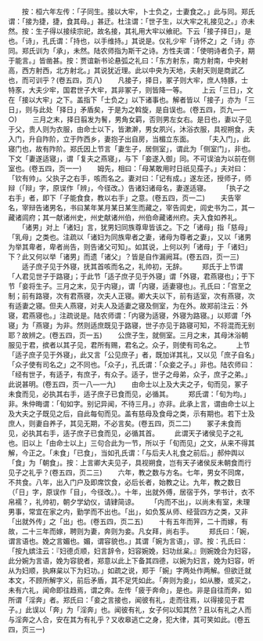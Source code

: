 <!-- { "loadSidebar": true } -->
　　按：桓六年左传：「子同生。接以大牢，卜士负之，士妻食之。」此与同。郑氏谓：「接为捷，捷，食其母。」甚迂。杜注谓：「世子生，以大牢之礼接见之。」亦未然。按：生子得以接续宗祀，故名接，其礼用大牢以飨祀。下云「接子择日」，是也。「诗」，孔氏谓：「持也，以手维持。」其说是。仪礼少牢「诗怀之」之「诗」亦同。郑氏训为「承」，未然。陆农师指为斯干之诗。方性夫谓：「使明诗者负子，期于能言。」皆凿甚。按：贾谊新书论悬弧之礼曰：「东方射东，南方射南，中央射高，西方射西，北方射北。」其说犹近理。此以中央为天地，夫射天则是商武乙也，而可训乎？(卷五四，页八)
　　凡接子，择日，冢子则大牢，庶人特豚，士特豕，大夫少牢，国君世子大牢，其非冢子，则皆降一等。
　　上云「三日」，文在「接以大牢」之下。盖指下「士负之」以下诸事也。解者皆以「接子」亦为「三日」，则与此处「择日」矛盾矣，于是为之斡旋，是自误也。(卷五四，页九—一○)
　　三月之末，择日翦发为鬌，男角女羁，否则男左女右。是日也，妻以子见于父，贵人则为衣服，由命士以下，皆漱澣，男女夙兴，沐浴衣服，具视朔食，夫入门，升自阼阶，立于阼西乡，妻抱子出自房，当楣立东面。
　　「夫入门」，此寝门也，故有阼阶。郑氏因上节言「妻生子，居侧室」，谓此为「侧室门」，非也。下文「妻遂适寝」，谓「复夫之燕寝」，与下「妾遂入御」同。不可误油为以前在侧室也。(卷五四，页一一)
　　姆先，相曰：「母某敢用时日祇见孺子。」夫对曰：「钦有帅」。父执子之右手，咳而名之。妻对曰：「记有成。」遂左还，授师子，师辩（「辩」字，原误作「辨」，今径改。）告诸妇诸母名，妻遂适寝。
　　「执子之右手」者，即下「子能食食，教以右手」之意。(卷五四，页一二)
　　夫告宰名，宰辩告诸男名，书曰某年某月某日某生而藏之，宰告闾史，闾史书为二，其一藏诸闾府；其一献诸州史，州史献诸州伯，州伯命藏诸州府。夫入食如养礼。
　　「诸男」对上「诸妇」言，犹男妇同族尊卑皆该之。下之「诸母」指「慈母」「乳母」之类也。注疏以「诸妇为同族卑者之妻，诸母为尊者之妻」，又以「诸男为举其卑者，卑者尚告，则告诸父可知」。如其说，上何以列「诸母」于「诸妇」下？此又何以举「诸男」而遗「诸父」？皆是自作漏阙耳。(卷五四，页一三)
　　适子庶子见于外寝，抚其首咳而名之，礼帅初，无辞。
　　郑氏于上节谓「人君见世子于路寝」；于此节「适子庶子见于外寝」谓「外寝，君燕寝也」；于下节「妾将生子。三月之末，见于内寝」，谓「内寝，适妻寝也」。孔氏曰：「宫至之制；前有路寝，次有君燕寝，次夫人正寝。卿大夫以下，前有适室，次有燕寝，次有适妻之寝。但夫人燕寝，对夫人及适妻之寝及侧室，为在外。故郑前注云：外寝，君燕寝也。」注疏说是。陆农师谓：「内寝为适寝，外寝为路寝。」以郑谓「外寝」为「燕寝」为非。然则适庶既见于路寝，世子亦见于路寝可知，不将混而无别耶？故辨之。(卷五四，页一五)
　　公庶子生，就侧室。三月之末，其母沐浴朝服见于君，摈者以其子见，君所有赐，君名之。众子，则使有司名之。
　　上节「适子庶子见于外寝」，此又言「公见庶子」者，既加详其礼，又以见「庶子自名」「众子使有司名之」之不同也。「众子」，孔氏谓：「众妾之子。」非也。陆农师曰：「经有世子，有适子，有庶子，有众子。适子，世子之母弟，众子，庶子之弟。」此说甚明。(卷五四，页一八—一九)
　　由命士以上及大夫之子，旬而见，冢子未食而见，必执其右手，适子庶子已食而见，必循其。
　　郑氏谓：「旬为均。」非。朱仲晦谓：「旬如字。别记异闻，不待三月。」亦非。此承上言，谓由命士以上及大夫之子既见之后，自此每旬而见。盖有慈母及食母之类，示有期也。若下士及庶人，则妻自养子，其见无期，不必言矣。(卷五四，页二二)
　　冢子未食而见，必执其右手，适子庶子已食而见，必循其首。
　　此谓天子诸侯见子之礼也。旧以上「由命士以上」三句合此为一节，所以于「旬而见」之文，从来不得其解，今正之。「未食」「已食」，当如孔氏谓：「与后夫人礼食之前后。」郝仲舆以「食」为「朝食」。按：上言卿大夫见子，具视朔食，岂有天子诸侯反未朝食而行见子之礼乎？(卷五四，页二三)
　　六年，教之数与方名。七年，男女不同席，不共食。八年，出入门户及即席饮食，必后长者，始教之让。九年，教之数日（「日」字，原误作「目」，今径改。）。十年，出就外傅，居宿于外，学书计，衣不帛襦？，礼帅初，朝夕学幼仪，请肄简谅。
　　「内而不出」，以尚未有室，未理男事，常宜在家之内，勤学而不出也。「出」，如负笈从师、经营四方之类，又非「出就外传」之「出」也。(卷五四，页二五)
　　十有五年而笄，二十而嫁，有故，二十三年而嫁，聘则为妻，奔则为妾。凡女拜，尚右手。
　　郑氏曰：「婉，谓言语也。娩之言媚也。媚，谓容貌也。」其谓「婉为言语」，谬。按：孔氏曰：「按九嫔注云：『妇德贞顺，妇言辞令，妇容婉娩，妇功丝枲。』则婉娩合为妇容，此分婉为言语，娩为容貌者，郑意以此上下备其四德，以婉为妇言，娩为妇容，听从为妇顺，执麻枲以下为妇功。」如疏之说，郑于「婉」字两处作两解。但欲迁就本文，不顾所解字义，前后矛盾，其不足凭如此。「奔则为妾」，如从媵，或买之，未有六礼，闻命即往趋焉，谓之奔。左传「疲于奔命」，是也。非是自往而奔，如所谓「淫奔」者。郑氏曰：「妾之言接也，闻彼有礼，走而往焉，以得接见于君子。」此误以「奔」为「淫奔」也。闻彼有礼，女子何以知其然？且以有礼之人而与淫奔之人合，安在其为有礼乎？又收皋逃亡之身，犯大律，其可笑如此。(卷五四，页三一)
　　
　　
